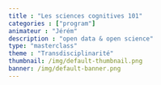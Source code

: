 ```yaml
---
title : "Les sciences cognitives 101"
categories : ["program"]
animateur : "Jérém"
description : "open data & open science"
type: "masterclass"
theme : "Transdisciplinarité"
thumbnail: /img/default-thumbnail.png
banner: /img/default-banner.png
---
```

